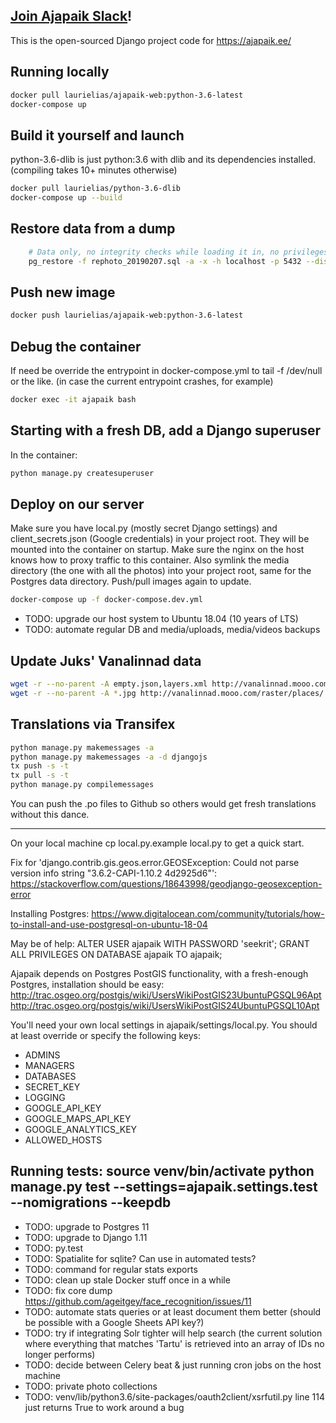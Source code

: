 ## [Join Ajapaik Slack](https://join.slack.com/t/ajapaik/shared_invite/enQtNDE4NzkzMDEyOTYwLTQ2Mjc3ZmIwNGJmMjNjNTVjMGRmZDhkZjVlMzdhYjMxZDhkOTVmZTQ2MzFlNjNiYTJhNmY1ZjA0NjJkODg2ZTg)!
This is the open-sourced Django project code for https://ajapaik.ee/

## Running locally
```bash
docker pull laurielias/ajapaik-web:python-3.6-latest
docker-compose up
```

## Build it yourself and launch
python-3.6-dlib is just python:3.6 with dlib and its dependencies installed. (compiling takes 10+ minutes otherwise)
```bash
docker pull laurielias/python-3.6-dlib
docker-compose up --build
```

## Restore data from a dump
```bash
    # Data only, no integrity checks while loading it in, no privileges
    pg_restore -f rephoto_20190207.sql -a -x -h localhost -p 5432 --disable-triggers
``` 

## Push new image
```bash
docker push laurielias/ajapaik-web:python-3.6-latest
```

## Debug the container
If need be override the entrypoint in docker-compose.yml to tail -f /dev/null or the like. 
(in case the current entrypoint crashes, for example)
```bash
docker exec -it ajapaik bash
```

## Starting with a fresh DB, add a Django superuser
In the container:
```bash
python manage.py createsuperuser
```

## Deploy on our server
Make sure you have local.py (mostly secret Django settings) and client_secrets.json (Google credentials) in your 
project root. They will be mounted into the container on startup. Make sure the nginx on the host knows how to
proxy traffic to this container. Also symlink the media directory (the one with all the photos) into your project root,
same for the Postgres data directory. Push/pull images again to update.
```bash
docker-compose up -f docker-compose.dev.yml
```
- TODO: upgrade our host system to Ubuntu 18.04 (10 years of LTS)
- TODO: automate regular DB and media/uploads, media/videos backups

## Update Juks' Vanalinnad data
```bash
wget -r --no-parent -A empty.json,layers.xml http://vanalinnad.mooo.com/vector/places/
wget -r --no-parent -A *.jpg http://vanalinnad.mooo.com/raster/places/
```

## Translations via Transifex
```bash
python manage.py makemessages -a
python manage.py makemessages -a -d djangojs
tx push -s -t
tx pull -s -t
python manage.py compilemessages
```
You can push the .po files to Github so others would get fresh translations without this dance.

---
On your local machine cp local.py.example local.py to get a quick start.

Fix for 'django.contrib.gis.geos.error.GEOSException: Could not parse version info string "3.6.2-CAPI-1.10.2 4d2925d6"':
https://stackoverflow.com/questions/18643998/geodjango-geosexception-error

Installing Postgres:
https://www.digitalocean.com/community/tutorials/how-to-install-and-use-postgresql-on-ubuntu-18-04

May be of help:
ALTER USER ajapaik WITH PASSWORD 'seekrit';
GRANT ALL PRIVILEGES ON DATABASE ajapaik TO ajapaik;

Ajapaik depends on Postgres PostGIS functionality, with a fresh-enough Postgres, installation should be easy:
http://trac.osgeo.org/postgis/wiki/UsersWikiPostGIS23UbuntuPGSQL96Apt
http://trac.osgeo.org/postgis/wiki/UsersWikiPostGIS24UbuntuPGSQL10Apt


You'll need your own local settings in ajapaik/settings/local.py.
You should at least override or specify the following keys:
<ul>
  <li>ADMINS</li>
  <li>MANAGERS</li>
  <li>DATABASES</li>
  <li>SECRET_KEY</li>
  <li>LOGGING</li>
  <li>GOOGLE_API_KEY</li>
  <li>GOOGLE_MAPS_API_KEY</li>
  <li>GOOGLE_ANALYTICS_KEY</li>
  <li>ALLOWED_HOSTS</li>
</ul>

Running tests:
source venv/bin/activate
python manage.py test --settings=ajapaik.settings.test --nomigrations --keepdb
---

- TODO: upgrade to Postgres 11
- TODO: upgrade to Django 1.11
- TODO: py.test
- TODO: Spatialite for sqlite? Can use in automated tests?
- TODO: command for regular stats exports
- TODO: clean up stale Docker stuff once in a while
- TODO: fix core dump https://github.com/ageitgey/face_recognition/issues/11
- TODO: automate stats queries or at least document them better (should be possible with a Google Sheets API key?)
- TODO: try if integrating Solr tighter will help search (the current solution where everything that matches 'Tartu' is retrieved into an array of IDs no longer performs)
- TODO: decide between Celery beat & just running cron jobs on the host machine
- TODO: private photo collections
- TODO: venv/lib/python3.6/site-packages/oauth2client/xsrfutil.py line 114 just returns True to work around a bug
